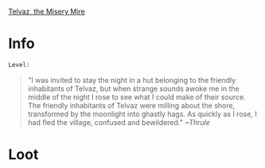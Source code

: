 <!-- TITLE: An Onibaba -->

[Telvaz, the Misery Mire](miserymire)

# Info

```perl
Level: 
```
> "I was invited to stay the night in a hut belonging to the friendly inhabitants of Telvaz, but when strange sounds awoke me in the middle of the night I rose to see what I could make of their source.  The friendly inhabitants of Telvaz were milling about the shore, transformed by the moonlight into ghastly hags.  As quickly as I rose, I had fled the village, confused and bewildered."
> *~Thrule*


# Loot